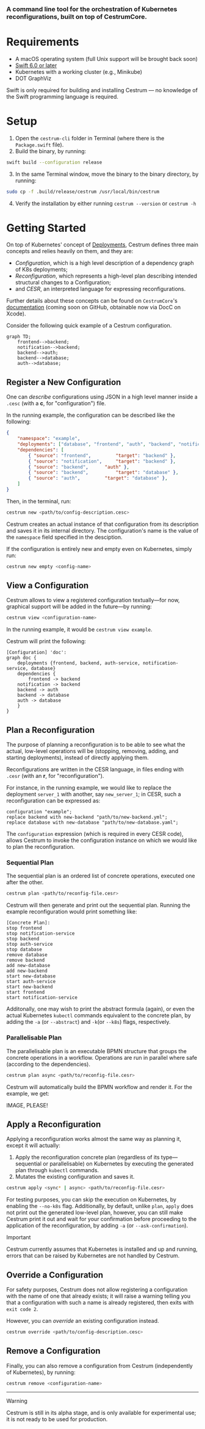 ### A command line tool for the orchestration of Kubernetes reconfigurations, built on top of **CestrumCore**.

# Requirements
- A macOS operating system (full Unix support will be brought back soon)
- [Swift 6.0 or later](https://www.swift.org/install/macos/)
- Kubernetes with a working cluster (e.g., Minikube)
- DOT GraphViz

Swift is only required for building and installing Cestrum — no knowledge of the Swift programming language is required.

# Setup
1) Open the `cestrum-cli` folder in Terminal (where there is the `Package.swift` file).
2) Build the binary, by running:
  ```bash
  swift build --configuration release
  ```
3) In the same Terminal window, move the binary to the binary directory, by running:
  ```bash
  sudo cp -f .build/release/cestrum /usr/local/bin/cestrum
  ```
4) Verify the installation by either running `cestrum --version` or `cestrum -h`

# Getting Started
On top of Kubernetes' concept of [Deployments](https://kubernetes.io/docs/concepts/workloads/controllers/deployment/), 
Cestrum defines three main concepts and relies heavily on them, and they are: 
- *Configuration*, which is a high level description of a dependency graph of K8s deployments;
- *Reconfiguration*, which represents a high-level plan describing intended structural changes to a Configuration;
- and *CESR*, an interpreted language for expressing reconfigurations.

Further details about these concepts can be found on `CestrumCore`'s [documentation](https://github.com/Wadye17/CestrumCore) (coming soon on GitHub,
obtainable now via DocC on Xcode).


Consider the following quick example of a Cestrum configuration.

```mermaid
graph TD;
    frontend-->backend;
    notification-->backend;
    backend-->auth;
    backend-->database;
    auth-->database;
```

## Register a New Configuration
One can *describe* configurations using JSON in a high level manner inside a `.cesc` (with a **c**, for "configuration") file.

In the running example, the configuration can be described like the following:
```json
{
	"namespace": "example",
	"deployments": ["database", "frontend", "auth", "backend", "notification"],
	"dependencies": [
		{ "source": "frontend",        	"target": "backend" },
		{ "source": "notification", 	"target": "backend" },
		{ "source": "backend", 		"auth" },
		{ "source": "backend",        	"target": "database" },
		{ "source": "auth",     	"target": "database" },
	]
}
```

Then, in the terminal, run:
```bash
cestrum new <path/to/config-description.cesc>
```
Cestrum creates an actual instance of that configuration from its description
and saves it in its internal directory. The configuration's name is the value of the `namespace` field specified in the desciption.

If the configuration is entirely new and empty even on Kubernetes, simply run:
```bash
cestrum new empty <config-name>
```

## View a Configuration
Cestrum allows to view a registered configuration textually—for now, graphical support will be added in the future—by running:
```bash
cestrum view <configuration-name>
```
In the running example, it would be `cestrum view example`.

Cestrum will print the following:
```
[Configuration] 'doc':
graph doc {
    deployments {frontend, backend, auth-service, notification-service, database}
    dependencies {
      	frontend -> backend
	notification -> backend
	backend -> auth
	backend -> database
	auth -> database
    }
}
```

## Plan a Reconfiguration
The purpose of planning a reconfiguration is to be able to see what the actual, 
low-level operations will be (stopping, removing, adding, and starting deployments),
instead of directly applying them.

Reconfigurations are written in the CESR language, in files ending with `.cesr` (with an **r**, for "reconfiguration").

For instance, in the running example, we would like to replace the deployment `server_1` with another, say `new_server_1`;
in CESR, such a reconfiguration can be expressed as:

```
configuration "example";
replace backend with new-backend "path/to/new-backend.yml";
replace database with new-database "path/to/new-database.yaml";
```

The `configuration` expression (which is required in every CESR code), 
allows Cestrum to invoke the configuration instance on which we would like to plan the reconfiguration.

### Sequential Plan
The sequential plan is an ordered list of concrete operations, executed one after the other.

```bash
cestrum plan <path/to/reconfig-file.cesr>
```

Cestrum will then generate and print out the sequential plan.
Running the example reconfiguration would print something like:

```
[Concrete Plan]:
stop frontend
stop notification-service
stop backend
stop auth-service
stop database
remove database
remove backend
add new-database
add new-backend
start new-database
start auth-service
start new-backend
start frontend
start notification-service
```

Additonally, one may wish to print the abstract formula (again), or even the actual Kubernetes `kubectl` commands equivalent to the concrete plan, 
by adding the `-a` (or `--abstract`) and `-k`(or `--k8s`) flags, respectively.

### Parallelisable Plan
The parallelisable plan is an executable BPMN structure that groups the concrete operations in a workflow.
Operations are run in parallel where safe (according to the dependencies).

```bash
cestrum plan async <path/to/reconfig-file.cesr>
```

Cestrum will automatically build the BPMN workflow and render it.
For the example, we get:

IMAGE, PLEASE!

## Apply a Reconfiguration
Applying a reconfiguration works almost the same way as planning it, except it will actually:
1) Apply the reconfiguration concrete plan (regardless of its type—sequential or parallelisable) on Kubernetes by executing the generated plan through `kubectl` commands.
2) Mutates the existing configuration and saves it.

```bash
cestrum apply <sync* | async> <path/to/reconfig-file.cesr>
```

For testing purposes, you can skip the execution on Kubernetes, by enabling the `--no-k8s` flag.
Additionally, by default, unlike `plan`, `apply` does not print out the generated low-level plan,
however, you can still make Cestrum print it out and wait for your confirmation before proceeding 
to the application of the reconfiguration, by adding `-a` (or `--ask-confirmation`).

> [!IMPORTANT]
> Cestrum currently assumes that Kubernetes is installed and up and running, errors that can be raised by Kubernetes are not handled by Cestrum.

## Override a Configuration
For safety purposes, Cestrum does not allow registering a configuration with the name of one that 
already exists; it will raise a warning telling you that a configuration with such a name is already registered, then exits with `exit code 2`.

However, you can *override* an existing configuration instead.

```bash
cestrum override <path/to/config-description.cesc>
```

## Remove a Configuration
Finally, you can also remove a configuration from Cestrum (independently of Kubernetes), by running:
```bash
cestrum remove <configuration-name>
```

---

> [!WARNING]
> Cestrum is still in its alpha stage, and is only available for experimental use; it is not ready to be used for production.
